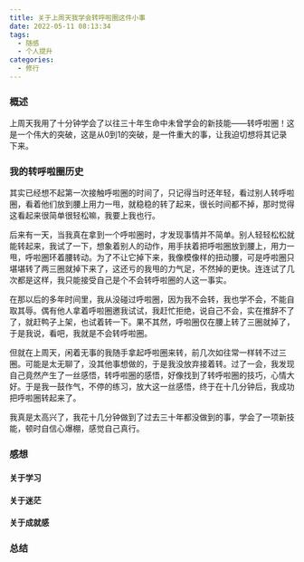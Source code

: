 ```yaml
---
title: 关于上周天我学会转呼啦圈这件小事
date: 2022-05-11 08:13:34
tags:
  - 随感
  - 个人提升
categories:
  - 修行
---
```


### 概述

 上周天我用了十分钟学会了以往三十年生命中未曾学会的新技能——转呼啦圈！这是一个伟大的突破，这是从0到1的突破，是一件重大的事，让我迫切想将其记录下来。

### 我的转呼啦圈历史

其实已经想不起第一次接触呼啦圈的时间了，只记得当时还年轻，看过别人转呼啦圈，看着他们放到腰上用力一甩，就稳稳的转了起来，很长时间都不掉，那时觉得这看起来很简单很轻松嘛，我要上我也行。

后来有一天，当我真在拿到一个呼啦圈时，才发现事情并不简单。别人轻轻松松就能转起来，我试了一下，想象着别人的动作，用手扶着把呼啦圈放到腰上，用力一甩，呼啦圈环着腰转动。为了不让它掉下来，我像模像样的扭动腰，可是呼啦圈只堪堪转了两三圈就掉下来了，这还亏的我甩的力气足，不然掉的更快。连连试了几次都是这样，我只能接受自己是个不会转呼啦圈的人这一事实。

在那以后的多年时间里，我从没碰过呼啦圈，因为我不会转，我也学不会，不能自取其辱。偶有他人拿着呼啦圈邀我试试，我赶忙拒绝，说自己不会，实在推辞不了了，就赶鸭子上架，也试着转一下。果不其然，呼啦圈仅在腰上转了三圈就掉了，于是我说，看吧，我就是不会转呼啦圈。

但就在上周天，闲着无事的我随手拿起呼啦圈来转，前几次如往常一样转不过三圈。可能是太无聊了，没其他事想做的，于是我没放弃接着转。过了一会，我发现自己竟然产生了一丝感悟，转呼啦圈的感悟，好像找到了转呼啦圈的技巧，心情大好。于是我一鼓作气，不停的练习，放大这一丝感悟，终于在十几分钟后，我成功把呼啦圈转起来了。

我真是太高兴了，我花十几分钟做到了过去三十年都没做到的事，学会了一项新技能，顿时自信心爆棚，感觉自己真行。

<!--- more --->
### 感想
#### 关于学习



#### 关于迷茫



#### 关于成就感



### 总结

